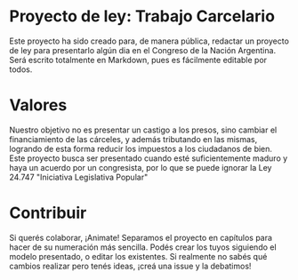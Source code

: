 # Proyecto de ley: Trabajo Carcelario
Este proyecto ha sido creado para, de manera pública, redactar un proyecto de ley para presentarlo algún dia en el Congreso de la Nación Argentina.
Será escrito totalmente en Markdown, pues es fácilmente editable por todos.

# Valores
Nuestro objetivo no es presentar un castigo a los presos, sino cambiar el financiamiento de las cárceles, y además tributando en las mismas, logrando de esta forma reducir los impuestos a los ciudadanos de bien.
Este proyecto busca ser presentado cuando esté suficientemente maduro y haya un acuerdo por un congresista, por lo que se puede ignorar la Ley 24.747 "Iniciativa Legislativa Popular"
# Contribuir

Si querés colaborar, ¡Animate! Separamos el proyecto en capítulos para hacer de su numeración más sencilla. Podés crear los tuyos siguiendo el modelo presentado, o editar los existentes. 
Si realmente no sabés qué cambios realizar pero tenés ideas, ¡creá una issue y la debatimos!
